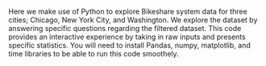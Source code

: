 Here we make use of Python to explore Bikeshare system data for three cities; Chicago, New York City, and Washington.
We explore the dataset by answering specific questions regarding the filtered dataset. This code provides an interactive experience by taking in raw inputs and presents specific statistics.
You will need to install Pandas, numpy, matplotlib, and time libraries to be able to run this code smoothely.
